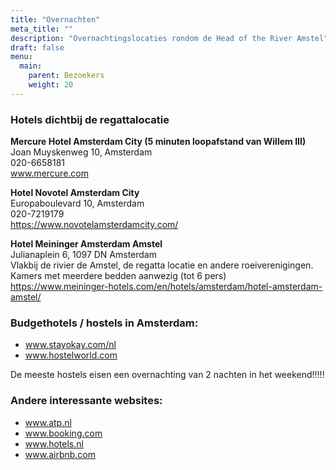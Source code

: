 ```yaml
---
title: "Overnachten"
meta_title: ""
description: "Overnachtingslocaties rondom de Head of the River Amstel"
draft: false
menu:
  main:
    parent: Bezoekers
    weight: 20
---
```

### Hotels dichtbij de regattalocatie
**Mercure Hotel Amsterdam City (5 minuten loopafstand van Willem III)**   
Joan Muyskenweg 10, Amsterdam  
020-6658181  
www.mercure.com

**Hotel Novotel Amsterdam City**   
Europaboulevard 10, Amsterdam  
020-7219179  
https://www.novotelamsterdamcity.com/

**Hotel Meininger Amsterdam Amstel**   
Julianaplein 6, 1097 DN Amsterdam  
Vlakbij de rivier de Amstel, de regatta locatie en andere roeiverenigingen.  
Kamers met meerdere bedden aanwezig (tot 6 pers)  
https://www.meininger-hotels.com/en/hotels/amsterdam/hotel-amsterdam-amstel/

### Budgethotels / hostels in Amsterdam:
- www.stayokay.com/nl
- www.hostelworld.com

De meeste hostels eisen een overnachting van 2 nachten in het weekend!!!!!

### Andere interessante websites:
- www.atp.nl
- www.booking.com
- www.hotels.nl
- www.airbnb.com